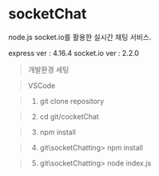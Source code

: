 # socketChat
node.js socket.io를 활용한 실시간 채팅 서비스.

express ver : 4.16.4
socket.io ver : 2.2.0

> 개발환경 세팅
 
> VSCode

> 1. git clone repository

> 2. cd git/cocketChat

> 3. npm install

> 4. git\socketChatting> npm install

> 5. git\socketChatting> node index.js
